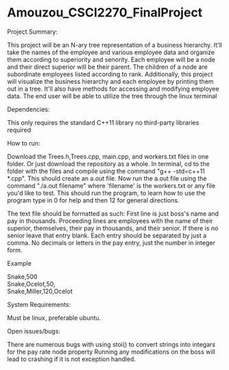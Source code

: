 # Amouzou_CSCI2270_FinalProject

Project Summary:

This project will be an N-ary tree representation of a business hierarchy. 
It'll take the names of the employee and various employee data and organize them according to superiority and senority.
Each employee will be a node and their direct superior will be their parent.
The children of a node are subordinate employees listed according to rank.
Additionally, this project will visualize the business hierarchy and each employee by printing them out in a tree.
It'll also have methods for accessing and modifying employee data.
The end user will be able to utilize the tree through the linux terminal

Dependencies:

This only requires the standard C++11 library no third-party libraries required

How to run:

Download the Trees.h,Trees.cpp, main.cpp, and workers.txt files in one folder. Or just download the repository as a whole. In terminal, cd to the folder with the files and compile using the command "g++ -std=c++11 *.cpp". This should create an a.out file. Now run the a.out file using the command "./a.out filename" where 'filename' is the workers.txt or any file you'd like to test. This should run the program, to learn how to use the program type in 0 for help and then 12 for general directions.

The text file should be formatted as such: First line is just boss's name and pay in thousands. Proceeding lines are employees with the name of their superior, themselves, their pay in thousands, and their senior. If there is no senior leave that entry blank. Each entry should be separated by just a comma. No decimals or letters in the pay entry, just the number in integer form.

Example

Snake,500  
Snake,Ocelot,50,  
Snake,Miller,120,Ocelot  

System Requirements:

Must be linux, preferable ubuntu.

Open issues/bugs:

There are numerous bugs with using stoi() to convert strings into integars for the pay rate node property
Running any modifications on the boss will lead to crashing if it is not exception handled.
